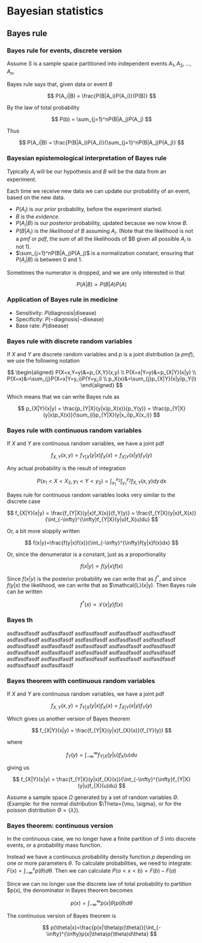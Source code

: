 
# Bayesian statistics
## Bayes rule
### Bayes rule for events, discrete version
Assume $S$ is a sample space partitioned into independent events $A_1, A_2, \ldots, A_n$. 

Bayes rule says that, given data or event $B$

$$ P(A_i|B) = \frac{P(B|A_i)P(A_i)}{P(B)}  $$

By the law of total probability

$$ P(b) = \sum_{j=1}^nP(B|A_j)P(A_j) $$

Thus

$$ P(A_i|B) = \frac{P(B|A_i)P(A_i)}{\sum_{j=1}^nP(B|A_j)P(A_j)} $$ 

### Bayesian epistemological interpretation of Bayes rule

Typically $A_i$ will be our hypothesis and $B$ will be the data from an experiment. 

Each time we receive new data we can update our probability of an event, based on the new data. 

* $P(A_i)$ is our *prior* probability, before the experiment started.
* $B$ is the *evidence*.
* $P(A_i|B)$ is our *posterior* probability, updated because we now know $B$. 
* $P(B|A_i)$ is the *likelihood* of $B$ assuming $A_i$. (Note that the likelihood is not a *pmf* or *pdf*, the sum of all the likelihoods of $B given all possible $A_i$ is not $1$).
* $\sum_{j=1}^nP(B|A_j)P(A_j)$ is a normalization constant, ensuring that $P(A_i|B)$ is between $0$ and $1$.

Sometimes the numerator is dropped, and we are only interested in that

$$ P(A|B) \propto P(B|A)P(A) $$

### Application of Bayes rule in medicine

* Sensitivity: $P(\text{diagnosis}|\text{disease})$
* Specificity: $P(\neg\text{diagnosis}|\neg\text{disease})$
* Base rate: $P(\text{disease})$

### Bayes rule with discrete random variables

If $X$ and $Y$ are discrete random variables and $p$ is a joint distribution (a *pmf*), we use the following notation

$$
\begin{aligned}
P(X=x,Y=y)&=p_{X,Y}(x,y) \\
P(X=x|Y=y)&=p_{X|Y}(x|y) \\
P(X=x)&=\sum_{j}P(X=x|Y=y_i)P(Y=y_i) \\ 
p_X(x)&=\sum_{j}p_{X|Y}(x|y)p_Y(i)
\end{aligned}
$$

Which means that we can write Bayes rule as

$$ p_{X|Y}(x|y) = \frac{p_{Y|X}(y|x)p_X(x)}{p_Y(y)} 
= \frac{p_{Y|X}(y|x)p_X(x)}{\sum_{i}p_{Y|X}(y|x_i)p_X(x_i)} $$

### Bayes rule with continuous random variables

If $X$ and $Y$ are continuous random variables, we have a joint pdf

$$ f_{X, Y}(x,y) = f_{Y|X}(y|x)f_{X}(x) = f_{X|Y}(x|y)f_{Y}(y)$$

Any actual probability is the result of integration

$$ P(x_1<X<X_2, y_1<Y<y_2)  = \int_{x_1}^{x_2}\int_{y_1}^{y_2}f_{X,Y}(x,y)dy\,dx$$

Bayes rule for continuous random variables looks very similar to the discrete case

$$ 
f_{X|Y}(x|y) = \frac{f_{Y|X}(y|x)f_X(x)}{f_Y(y)} 
= \frac{f_{Y|X}(y|x)f_X(x)}{\int_{-\infty}^{\infty}f_{Y|X}(y|u)f_X(u)du}
$$

Or, a bit more sloppily written

$$ f(x|y)=\frac{f(y|x)f(x)}{\int_{-\infty}^{\infty}f(y|x)f(x)dx} $$

Or, since the denumerator is a constant, just as a proportionality

$$ f(x|y) \propto f(y|x)f(x) $$

Since $f(x|y)$ is the posterior probability we can write that as $f^{*}$, and since $f(y|x)$ the likelihood, we can write that as $\mathcal{L}(x|y). Then Bayes rule can be written

$$ f^{*}(x) \propto \mathcal{L}(x|y)f(x)
$$

### Bayes th




asdfasdfasdf
asdfasdfasdf
asdfasdfasdf
asdfasdfasdf
asdfasdfasdf
asdfasdfasdf
asdfasdfasdf
asdfasdfasdf
asdfasdfasdf
asdfasdfasdf
asdfasdfasdf
asdfasdfasdf
asdfasdfasdf
asdfasdfasdf
asdfasdfasdf
asdfasdfasdf
asdfasdfasdf
asdfasdfasdf
asdfasdfasdf
asdfasdfasdf
asdfasdfasdf
asdfasdfasdf
asdfasdfasdf
asdfasdfasdf
asdfasdfasdf
asdfasdfasdf
asdfasdfasdf











### Bayes theorem with continuous random variables

If $X$ and $Y$ are continuous random variables, we have a joint pdf

$$ f_{X, Y}(x,y) = f_{Y|X}(y|x)f_{X}(x) = f_{X|Y}(x|y)f_{Y}(y)$$

Which gives us another version of Bayes theorem

$$ f_{X|Y}(x|y) = \frac{f_{Y|X}(y|x)f_{X}(x)}{f_{Y}(y)} $$

where

$$ f_{Y}(y) = \int_{-\infty}^{\infty}f_{Y|X}(y|u)f_{X}(u)du $$

giving us

$$ f_{X|Y}(x|y) = \frac{f_{Y|X}(y|x)f_{X}(x)}{\int_{-\infty}^{\infty}f_{Y|X}(y|u)f_{X}(u)du} $$

Assume a sample space $\Omega$ generated by a set of random variables $\Theta$. (Example: for the normal distribution $\Theta=\{\mu, \sigma\}, or for the poisson distribution $\Theta=\{\lambda\}$).


### Bayes theorem: continuous version

In the continuous case, we no longer have a finite partition of $S$ into discrete events, or a probability mass function.

Instead we have a continuous probability density function $p$ depending on one or more parameters $\theta$. To calculate probabilities, we need to integrate: $F(x) = \int_{-\infty}^{x}p(\theta)d\theta$. Then we can calculate $P(a<x<b) = F(b)-F(a)$

Since we can no longer use the discrete law of total probability to partition $p(x), the denominator in Bayes theorem becomes

$$ p(x) = \int_{-\infty}^{\infty}p(x|\theta)p(\theta)d\theta $$

The continuous version of Bayes theorem is

$$ p(\theta|x)=\frac{p(x|\theta)p(\theta)}{\int_{-\infty}^{\infty}p(x|\theta)p(\theta)d\theta} $$
<!--stackedit_data:
eyJoaXN0b3J5IjpbMzI4MjUzMzEwLDEyNDY4OTE1MTUsMjAwOD
Y2OTY0NCwxMDYxODYyNjg2LC0xNjY1ODI2OTkyLC0xOTQwMzgx
MjIyLC0xNDYxMDI2MjI0LC0xMzEyMzc5NSw3NDc0NzE1NjAsLT
EzMTIzNTM0ODQsLTE3NjgyNTU4MCwxNjM5NTQ1MzYxXX0=
-->